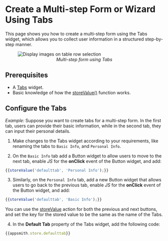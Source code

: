 # Create a Multi-step Form or Wizard Using Tabs

This page shows you how to create a multi-step form using the Tabs widget, which allows you to collect user information in a structured step-by-step manner.

<figure>
  <img src="/img/tabs-nav.gif" style= {{width:"700px", height:"auto"}} alt="Display images on table row selection"/>
  <figcaption align = "center"><i>Multi-step form using Tabs</i></figcaption>
</figure>

## Prerequisites

* A [Tabs](/reference/widgets/tabs) widget.
* Basic knowledge of how the [storeValue()](/reference/appsmith-framework/widget-actions/store-value) function works.


## Configure the Tabs

*Example:* Suppose you want to create tabs for a multi-step form. In the first tab, users can provide their basic information, while in the second tab, they can input their personal details.

1. Make changes to the Tabs widget according to your requirements, like renaming the tabs to `Basic Info`, and `Personal Info`.

2. On the `Basic Info` tab add a Button widget to allow users to move to the next tab, enable *JS* for the **onClick** event of the Button widget, and add:

```js
{{storeValue('defaulttab', 'Personal Info');}}
```

3. Similarly, on the `Personal Info` tab, add a new Button widget that allows users to go back to the previous tab, enable *JS* for the **onClick** event of the Button widget, and add:

```js
{{storeValue('defaulttab', 'Basic Info');}}
```

You can use the [storeValue](/reference/appsmith-framework/widget-actions/store-value) action for both the previous and next buttons, and set the key for the stored value to be the same as the name of the Tabs. 

4. In the **Default Tab** property of the Tabs widget, add the following code:

```js
{{appsmith.store.defaulttab}}
```

